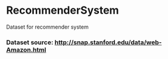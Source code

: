 # RecommenderSystem
Dataset for recommender system <br />
### Dataset source: http://snap.stanford.edu/data/web-Amazon.html
